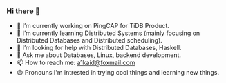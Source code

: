 ### Hi there 👋


- 🔭 I’m currently working on PingCAP for TiDB Product.
- 🌱 I’m currently learning Distributed Systems (mainly focusing on Distributed Databases and Distributed scheduling).
- 🤔 I’m looking for help with Distributed Databases, Haskell.
- 💬 Ask me about Databases, Linux, backend development.
- 📫 How to reach me: a1kaid@foxmail.com
- 😄 Pronouns:I'm intrested in trying cool things and learning new things.
